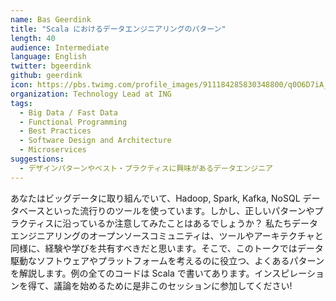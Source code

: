 ```yaml
---
name: Bas Geerdink
title: "Scala におけるデータエンジニアリングのパターン"
length: 40
audience: Intermediate
language: English
twitter: bgeerdink
github: geerdink
icon: https://pbs.twimg.com/profile_images/911184285830348800/q0O6D7iA_400x400.jpg
organization: Technology Lead at ING
tags:
  - Big Data / Fast Data
  - Functional Programming
  - Best Practices
  - Software Design and Architecture
  - Microservices
suggestions:
  - デザインパターンやベスト・プラクティスに興味があるデータエンジニア
---
```

あなたはビッグデータに取り組んでいて、Hadoop, Spark, Kafka, NoSQL データベースといった流行りのツールを使っています。しかし、正しいパターンやプラクティスに沿っているか注意してみたことはあるでしょうか？ 私たちデータエンジニアリングのオープンソースコミュニティは、ツールやアーキテクチャと同様に、経験や学びを共有すべきだと思います。そこで、このトークではデータ駆動なソフトウェアやプラットフォームを考えるのに役立つ、よくあるパターンを解説します。例の全てのコードは Scala で書いてあります。インスピレーションを得て、議論を始めるために是非このセッションに参加してください!

